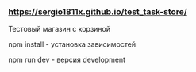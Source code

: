 ### https://sergio1811x.github.io/test_task-store/

Тестовый магазин с корзиной 
  
 npm install - установка зависимостей
  
 npm run dev - версия development


